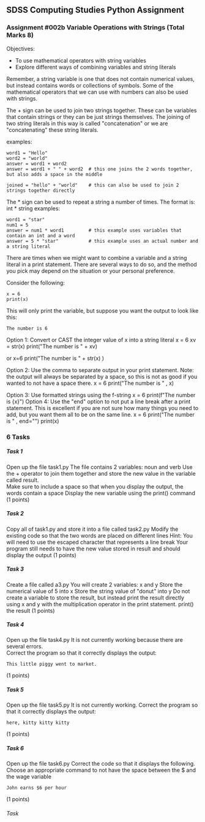 ## SDSS Computing Studies Python Assignment
### Assignment #002b Variable Operations with Strings (Total Marks 8)

Objectives:
* To use mathematical operators with string variables
* Explore different ways of combining variables and string literals

Remember, a string variable is one that does not contain numerical values, but instead contains words or collections of symbols.  Some of the mathematical operators that we can use with numbers can also be used with strings.

The + sign can be used to join two strings together.  These can be variables that contain strings or they can be just strings themselves.  The joining of two string
literals in this way is called "concatenation" or we are "concatenating" these string
literals.

examples:
```
word1 = "Hello"
word2 = "world"
answer = word1 + word2        
answer = word1 + " " + word2  # this one joins the 2 words together, but also adds a space in the middle

joined = "hello" + "world"    # this can also be used to join 2 strings together directly
```

The * sign can be used to repeat a string a number of times.  The format is: int * string
examples:
```
word1 = "star"
num1 = 5
answer = num1 * word1         # this example uses variables that contain an int and a word
answer = 5 * "star"           # this example uses an actual number and a string literal
```

There are times when we might want to combine a variable and a string literal in a 
print statement.  There are several ways to do so, and the method you pick may
depend on the situation or your personal preference.

Consider the following:
```
x = 6
print(x)
```
This will only print the variable, but suppose you want the output to look like this:
```
The number is 6
```

Option 1:
Convert or CAST the integer value of x into a string literal
x = 6
xv = str(x)
print("The number is " + xv)

or
x=6
print("The number is " + str(x) )


Option 2:
Use the comma to separate output in your print statement. Note: the output will always be separated by a space, so this is not as good if you wanted to not have a space there.
x = 6
print("The number is " , x)

Option 3:
Use formatted strings using the f-string
x = 6
print(f"The number is {x}")
Option 4:
Use the "end" option to not put a line break after a print statement. This is excellent if you are not sure how many things you need to add, but you want them all to be on the same line.
x = 6
print("The number is " , end="")
print(x)

### 6 Tasks

##### Task 1
Open up the file task1.py
The file contains 2 variables: noun and verb
Use the + operator to join them together and store the new value in the variable called result.  
Make sure to include a space so that when you display the output, the words contain a space
Display the new variable using the print() command
(1 points) 

##### Task 2
Copy all of task1.py and store it into a file called task2.py
Modify the existing code so that the two words are placed on different lines
Hint: You will need to use the escaped character that represents a line break
Your program still needs to have the new value stored in result and should display the output
(1 points) 

##### Task 3
Create a file called a3.py
You will create 2 variables: x and y
Store the numerical value of 5 into x
Store the string value of "donut" into y
Do not create a variable to store the result, but instead print the result directly using x and y with the multiplication operator in the print statement.
print() the result
(1 points) 

##### Task 4
Open up the file task4.py
It is not currently working because there are several errors.  
Correct the program so that it correctly displays the output:
```
This little piggy went to market.
```
(1 points) 

##### Task 5
Open up the file task5.py
It is not currently working. 
Correct the program so that it correctly displays the output:
```
here, kitty kitty kitty
```
(1 points) 

##### Task 6
Open up the file task6.py
Correct the code so that it displays the following.  Choose an appropriate command to not have the space between the $ and the wage variable
```
John earns $6 per hour
```
(1 points) 

###### Task 